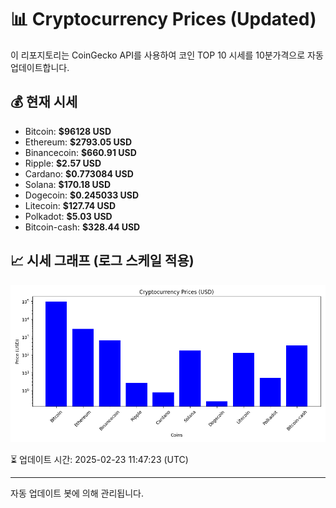 
# 📊 Cryptocurrency Prices (Updated)

이 리포지토리는 CoinGecko API를 사용하여 코인 TOP 10 시세를 10분가격으로 자동 업데이트합니다.

## 💰 현재 시세
- Bitcoin: **$96128 USD**
- Ethereum: **$2793.05 USD**
- Binancecoin: **$660.91 USD**
- Ripple: **$2.57 USD**
- Cardano: **$0.773084 USD**
- Solana: **$170.18 USD**
- Dogecoin: **$0.245033 USD**
- Litecoin: **$127.74 USD**
- Polkadot: **$5.03 USD**
- Bitcoin-cash: **$328.44 USD**

## 📈 시세 그래프 (로그 스케일 적용)
![Crypto Prices](crypto_prices.png)

⏳ 업데이트 시간: 2025-02-23 11:47:23 (UTC)

---
자동 업데이트 봇에 의해 관리됩니다.

